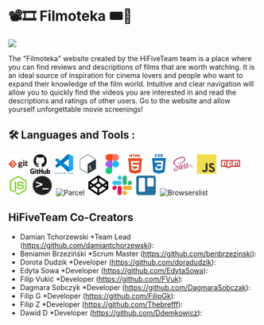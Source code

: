 # :film_projector::film_strip: Filmoteka :tickets::popcorn:

<div style="display:flex">
    <img src="https://i.giphy.com/media/3o7rc0qU6m5hneMsuc/giphy.webp">
</div>
<p style="display:flex">The "Filmoteka"
website created by the HiFiveTeam team is a place where you can find reviews and
descriptions of films that are worth watching. It is an ideal source of
inspiration for cinema lovers and people who want to expand their knowledge of
the film world. Intuitive and clear navigation will allow you to quickly find
the videos you are interested in and read the descriptions and ratings of other
users. Go to the website and allow yourself unforgettable movie screenings!</p>

## :hammer_and_wrench: Languages and Tools :

<div>
  <img src="https://github.com/devicons/devicon/blob/master/icons/git/git-original-wordmark.svg" title="Git" **alt="Git" width="40" height="40"/>
  <img src="https://github.com/devicons/devicon/blob/master/icons/github/github-original-wordmark.svg" title="GitHub" alt="GitHub" width="40" height="40"/>&nbsp;
  <img src="https://github.com/devicons/devicon/blob/master/icons/vscode/vscode-original-wordmark.svg" title="Visual Studio Code" alt="Visual Studio Code" width="40" height="40"/>&nbsp;
  <img src="https://github.com/devicons/devicon/blob/master/icons/bash/bash-original.svg" title="Bash" alt="Bash" width="40" height="40"/>&nbsp;
  <img src="https://github.com/devicons/devicon/blob/master/icons/figma/figma-original.svg" title="Figma" alt="Figma" width="40" height="40"/>&nbsp;
  <img src="https://github.com/devicons/devicon/blob/master/icons/html5/html5-plain-wordmark.svg" title="HTML5" alt="HTML" width="40" height="40"/>&nbsp;
  <img src="https://github.com/devicons/devicon/blob/master/icons/css3/css3-plain-wordmark.svg" title="CSS3" alt="CSS" width="40" height="40"/>&nbsp;
  <img src="https://github.com/devicons/devicon/blob/master/icons/sass/sass-original.svg" title="Sass" alt="Sass" width="40" height="40"/>&nbsp; 
  <img src="https://github.com/devicons/devicon/blob/master/icons/javascript/javascript-original.svg" title="JavaScript" alt="JavaScript" width="40" height="40"/>&nbsp;
  <img src="https://github.com/devicons/devicon/blob/master/icons/npm/npm-original-wordmark.svg" title="npm" alt="npm" width="40" height="40"/>&nbsp;
  <img src="https://github.com/devicons/devicon/blob/master/icons/nodejs/nodejs-original.svg" title="NodeJS" alt="NodeJS" width="40" height="40"/>&nbsp;
  <img src="https://raw.githubusercontent.com/github/explore/80688e429a7d4ef2fca1e82350fe8e3517d3494d/topics/terminal/terminal.png" title="Terminal" alt="Terminal" width="40" height="40"/>&nbsp;
  <img src="https://parceljs.org/avatar.66e613b2.avif" title="Parcel" alt="Parcel" width="40" height="40"/>&nbsp;
  <img src="https://github.com/devicons/devicon/blob/master/icons/codepen/codepen-plain.svg" title="CodePen" alt="CodePen" width="40" height="40"/>&nbsp;
  <img src="https://github.com/devicons/devicon/blob/master/icons/slack/slack-original.svg" title="Slack" alt="Slack" width="40" height="40"/>&nbsp;
  <img src="https://github.com/devicons/devicon/blob/master/icons/trello/trello-plain.svg" title="Trello" alt="Trello" width="40" height="40"/>&nbsp;
  <img src="https://browsersl.ist/browserlist-e428d541.svg" title="Browserslist" alt="Browserslist" width="40" height="40"/>&nbsp;
</div>

## HiFiveTeam Co-Creators

- Damian Tchorzewski \*Team Lead (https://github.com/damiantchorzewski):
- Beniamin Brzezińśki \*Scrum Master (https://github.com/benbrzezinski):
- Dorota Dudzik \*Developer (https://github.com/doradudzik):
- Edyta Sowa \*Developer (https://github.com/EdytaSowa):
- Filip Vukić \*Developer (https://github.com/FVuk):
- Dagmara Sobczyk \*Developer (https://github.com/DagmaraSobczak):
- Filip G \*Developer (https://github.com/FilipGk):
- Filip Z \*Developer (https://github.com/Thebrefff):
- Dawid D \*Developer (https://github.com/Ddemkowicz):
